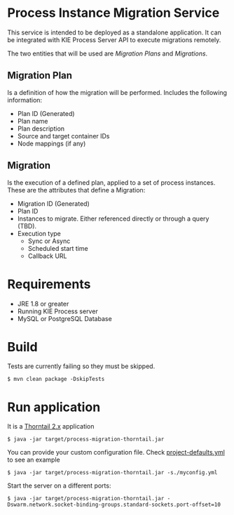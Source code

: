 # Process Instance Migration Service

This service is intended to be deployed as a standalone application. It can be integrated with KIE Process Server API to execute migrations remotely.

The two entities that will be used are _Migration Plans_ and _Migrations_. 

## Migration Plan

Is a definition of how the migration will be performed. Includes the following information:

* Plan ID (Generated)
* Plan name
* Plan description
* Source and target container IDs
* Node mappings (if any)

## Migration

Is the execution of a defined plan, applied to a set of process instances. These are the attributes that define a Migration:

* Migration ID (Generated)
* Plan ID
* Instances to migrate. Either referenced directly or through a query (TBD).
* Execution type
    * Sync or Async
    * Scheduled start time
    * Callback URL
    
# Requirements

* JRE 1.8 or greater
* Running KIE Process server
* MySQL or PostgreSQL Database

# Build

Tests are currently failing so they must be skipped.

```
$ mvn clean package -DskipTests
```

# Run application

It is a [Thorntail 2.x](http://docs.wildfly-swarm.io/2.2.0.Final/) application

```
$ java -jar target/process-migration-thorntail.jar
```

You can provide your custom configuration file. Check [project-defaults.yml](./src/main/resources/project-defaults.yml) to see an example

```
$ java -jar target/process-migration-thorntail.jar -s./myconfig.yml
```

Start the server on a different ports:

```
$ java -jar target/process-migration-thorntail.jar -Dswarm.network.socket-binding-groups.standard-sockets.port-offset=10
```